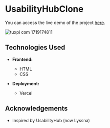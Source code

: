 # UsabilityHubClone

You can access the live demo of the project [here](https://usability-hub-lyssna-clone.vercel.app/).

![tuxpi com 1719174811](https://github.com/Raman1710/UsabilityHubClone/assets/93210962/a6bdbc8d-a38b-41f5-9f95-d9459530ddff)



## Technologies Used
- **Frontend:**
  - HTML
  - CSS

- **Deployment:**
  - Vercel

## Acknowledgements
- Inspired by UsabilityHub (now Lyssna)
